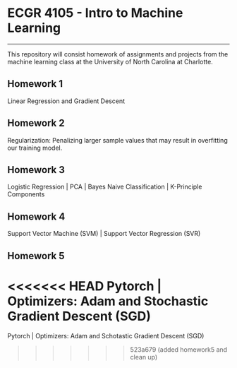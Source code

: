  # ECGR 4105 - Intro to Machine Learning
------------------------------------------

This repository will consist homework of assignments and projects from the machine learning class at the University of North Carolina at Charlotte.

**Homework 1**
-----------------------------------------
Linear Regression and Gradient Descent 

**Homework 2**
-----------------------------------------
Regularization: Penalizing larger sample values that may result in overfitting our training model. 

**Homework 3**
------------------------------------------
Logistic Regression | PCA | Bayes Naive Classification | K-Principle Components

**Homework 4**
------------------------------------------
Support Vector Machine (SVM) | Support Vector Regression (SVR)

**Homework 5**
--------------------------------------------
<<<<<<< HEAD
Pytorch | Optimizers: Adam and Stochastic Gradient Descent (SGD)
=======
Pytorch | Optimizers: Adam and Schotastic Gradient Descent (SGD)

>>>>>>> 523a679 (added homework5 and clean up)
